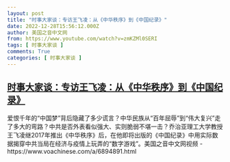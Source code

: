 ```yaml
---
layout: post
title: "时事大家谈：专访王飞凌：从《中华秩序》到《中国纪录》"
date: 2022-12-28T15:56:12.000Z
author: 美国之音中文网
from: https://www.youtube.com/watch?v=zmKZMl0SERI
tags: [ 时事大家谈 ]
comments: True
categories: [ 时事大家谈 ]
---
```

<!--1672242972000-->
[时事大家谈：专访王飞凌：从《中华秩序》到《中国纪录》](https://www.youtube.com/watch?v=zmKZMl0SERI)
------

<div>
爱恨千年的“中国梦”背后隐藏了多少谎言？中华民族从“百年屈辱”到“伟大复兴”走了多大的弯路？中共是否外表看似强大、实则脆弱不堪一击？乔治亚理工大学教授王飞凌继2017年推出《中华秩序》后，在他即将出版的《中国纪录》中用实际数据揭穿中共当局在经济与疫情上玩弄的“数字游戏”。美国之音中文网视频 - https://www.voachinese.com/a/6894891.html
</div>
